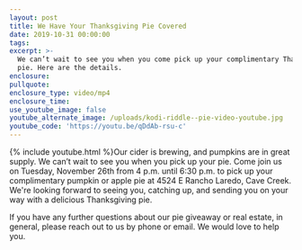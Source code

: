 ```yaml
---
layout: post
title: We Have Your Thanksgiving Pie Covered
date: 2019-10-31 00:00:00
tags:
excerpt: >-
  We can’t wait to see you when you come pick up your complimentary Thanksgiving
  pie. Here are the details.
enclosure:
pullquote:
enclosure_type: video/mp4
enclosure_time:
use_youtube_image: false
youtube_alternate_image: /uploads/kodi-riddle--pie-video-youtube.jpg
youtube_code: 'https://youtu.be/qDdAb-rsu-c'
---
```


{% include youtube.html %}Our cider is brewing, and pumpkins are in great supply. We can’t wait to see you when you pick up your pie. Come join us on Tuesday, November 26th from 4 p.m. until 6:30 p.m. to pick up your complimentary pumpkin or apple pie at 4524 E Rancho Laredo, Cave Creek. We're looking forward to seeing you, catching up, and sending you on your way with a delicious Thanksgiving pie.&nbsp;

If you have any further questions about our pie giveaway or real estate, in general, please reach out to us by phone or email. We would love to help you.